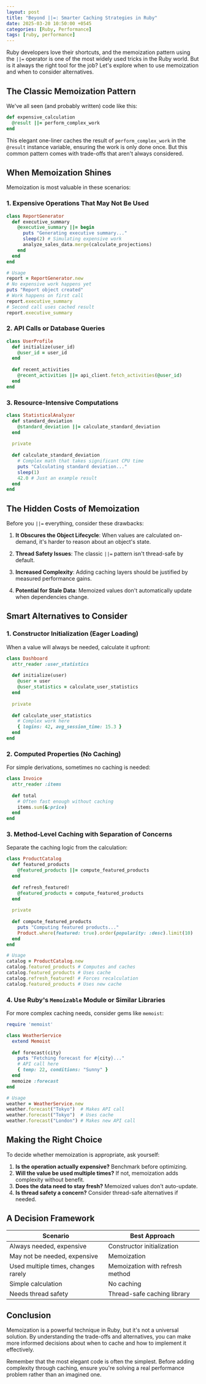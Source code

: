 ```yaml
---
layout: post
title: "Beyond ||=: Smarter Caching Strategies in Ruby"
date: 2025-03-20 10:50:00 +0545
categories: [Ruby, Performance]
tags: [ruby, performance]
---
```


Ruby developers love their shortcuts, and the memoization pattern using the `||=` operator is one of the most widely used tricks in the Ruby world. But is it always the right tool for the job? Let's explore when to use memoization and when to consider alternatives.

## The Classic Memoization Pattern

We've all seen (and probably written) code like this:

```ruby
def expensive_calculation
  @result ||= perform_complex_work
end
```

This elegant one-liner caches the result of `perform_complex_work` in the `@result` instance variable, ensuring the work is only done once. But this common pattern comes with trade-offs that aren't always considered.

## When Memoization Shines

Memoization is most valuable in these scenarios:

### 1. Expensive Operations That May Not Be Used

```ruby
class ReportGenerator
  def executive_summary
    @executive_summary ||= begin
      puts "Generating executive summary..."
      sleep(2) # Simulating expensive work
      analyze_sales_data.merge(calculate_projections)
    end
  end
end

# Usage
report = ReportGenerator.new
# No expensive work happens yet
puts "Report object created"
# Work happens on first call
report.executive_summary 
# Second call uses cached result
report.executive_summary
```

### 2. API Calls or Database Queries

```ruby
class UserProfile
  def initialize(user_id)
    @user_id = user_id
  end
  
  def recent_activities
    @recent_activities ||= api_client.fetch_activities(@user_id)
  end
end
```

### 3. Resource-Intensive Computations

```ruby
class StatisticalAnalyzer
  def standard_deviation
    @standard_deviation ||= calculate_standard_deviation
  end
  
  private
  
  def calculate_standard_deviation
    # Complex math that takes significant CPU time
    puts "Calculating standard deviation..."
    sleep(1)
    42.0 # Just an example result
  end
end
```

## The Hidden Costs of Memoization

Before you `||=` everything, consider these drawbacks:

1. **It Obscures the Object Lifecycle**: When values are calculated on-demand, it's harder to reason about an object's state.

2. **Thread Safety Issues**: The classic `||=` pattern isn't thread-safe by default.

3. **Increased Complexity**: Adding caching layers should be justified by measured performance gains.

4. **Potential for Stale Data**: Memoized values don't automatically update when dependencies change.

## Smart Alternatives to Consider

### 1. Constructor Initialization (Eager Loading)

When a value will always be needed, calculate it upfront:

```ruby
class Dashboard
  attr_reader :user_statistics
  
  def initialize(user)
    @user = user
    @user_statistics = calculate_user_statistics
  end
  
  private
  
  def calculate_user_statistics
    # Complex work here
    { logins: 42, avg_session_time: 15.3 }
  end
end
```

### 2. Computed Properties (No Caching)

For simple derivations, sometimes no caching is needed:

```ruby
class Invoice
  attr_reader :items
  
  def total
    # Often fast enough without caching
    items.sum(&:price)
  end
end
```

### 3. Method-Level Caching with Separation of Concerns

Separate the caching logic from the calculation:

```ruby
class ProductCatalog
  def featured_products
    @featured_products ||= compute_featured_products
  end
  
  def refresh_featured!
    @featured_products = compute_featured_products
  end
  
  private
  
  def compute_featured_products
    puts "Computing featured products..."
    Product.where(featured: true).order(popularity: :desc).limit(10)
  end
end

# Usage
catalog = ProductCatalog.new
catalog.featured_products # Computes and caches
catalog.featured_products # Uses cache
catalog.refresh_featured! # Forces recalculation
catalog.featured_products # Uses new cache
```

### 4. Use Ruby's `Memoizable` Module or Similar Libraries

For more complex caching needs, consider gems like `memoist`:

```ruby
require 'memoist'

class WeatherService
  extend Memoist
  
  def forecast(city)
    puts "Fetching forecast for #{city}..."
    # API call here
    { temp: 22, conditions: "Sunny" }
  end
  memoize :forecast
end

# Usage
weather = WeatherService.new
weather.forecast("Tokyo")  # Makes API call
weather.forecast("Tokyo")  # Uses cache
weather.forecast("London") # Makes new API call
```

## Making the Right Choice

To decide whether memoization is appropriate, ask yourself:

1. **Is the operation actually expensive?** Benchmark before optimizing.
2. **Will the value be used multiple times?** If not, memoization adds complexity without benefit.
3. **Does the data need to stay fresh?** Memoized values don't auto-update.
4. **Is thread safety a concern?** Consider thread-safe alternatives if needed.

## A Decision Framework

| Scenario | Best Approach |
|----------|---------------|
| Always needed, expensive | Constructor initialization |
| May not be needed, expensive | Memoization |
| Used multiple times, changes rarely | Memoization with refresh method |
| Simple calculation | No caching |
| Needs thread safety | Thread-safe caching library |

## Conclusion

Memoization is a powerful technique in Ruby, but it's not a universal solution. By understanding the trade-offs and alternatives, you can make more informed decisions about when to cache and how to implement it effectively.

Remember that the most elegant code is often the simplest. Before adding complexity through caching, ensure you're solving a real performance problem rather than an imagined one.

